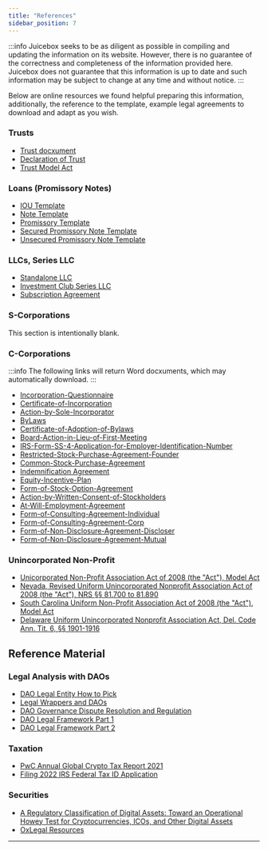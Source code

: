 ```yaml
---
title: "References"
sidebar_position: 7
---
```


:::info
Juicebox seeks to be as diligent as possible in compiling and updating the information on its website. However, there is no guarantee of the correctness and completeness of the information provided here. Juicebox does not guarantee that this information is up to date and such information may be subject to change at any time and without notice.
:::

Below are online resources we found helpful preparing this information, additionally, the reference to the template, example legal agreements to download and adapt as you wish.

### Trusts

- [Trust docxument](./Resources/trusts/trust.md)
- [Declaration of Trust](./Resources/trusts/declaration-of-trust.md)
- [Trust Model Act](https://www.uniformlaws.org/committees/community-home?CommunityKey=193ff839-7955-4846-8f3c-ce74ac23938d)

### Loans (Promissory Notes)

- [IOU Template](./Resources/loans/iou-template.md)
- [Note Template](./Resources/loans/note-template.md)
- [Promissory Template](./Resources/loans/note-template.md)
- [Secured Promissory Note Template](./Resources/loans/secured-note-template.md)
- [Unsecured Promissory Note Template](./Resources/loans/unsecured-note-template.md)

### LLCs, Series LLC

- [Standalone LLC](./Resources/llcs/Example-LLC-Standalone.docxx)
- [Investment Club Series LLC](./Resources/llcs/Example-Operating-Agreement-Investment-Club-Series-LLC.docxx)
- [Subscription Agreement](./Resources/llcs/Example-Subscription-Agreement.docxx)

### S-Corporations

This section is intentionally blank.

### C-Corporations

:::info
The following links will return Word docxuments, which may automatically download.
:::

- [Incorporation-Questionnaire](./Resources/ccorp/EXAMPLE-Incorporation-Questionnaire.docxx)
- [Certificate-of-Incorporation](./Resources/ccorp/EXAMPLE-2-Certificate-of-Incorporation.docx)
- [Action-by-Sole-Incorporator](./Resources/ccorp/EXAMPLE-3-Action-by-Sole-Incorporator.docx)
- [ByLaws](./Resources/ccorp/EXAMPLE-4-Bylaws.docx)
- [Certificate-of-Adoption-of-Bylaws](./Resources/ccorp/EXAMPLE-5-Certificate-of-Adoption-of-Bylaws.docx)
- [Board-Action-in-Lieu-of-First-Meeting](./Resources/ccorp/EXAMPLE-6-Board-Action-in-Lieu-of-First-Meeting.docx)
- [IRS-Form-SS-4-Application-for-Employer-Identification-Number](./Resources/ccorp/EXAMPLE-7-IRS-Form-SS-4-Application-for-Employer-Identification-Number.pdf)
- [Restricted-Stock-Purchase-Agreement-Founder](./Resources/ccorp/EXAMPLE-8-Restricted-Stock-Purchase-Agreement-Founder-01.docx)
- [Common-Stock-Purchase-Agreement](./Resources/ccorp/EXAMPLE-9-Common-Stock-Purchase-Agreement-Kilpatrick-Townsend-&-Stockton.docx)
- [Indemnification Agreement](./Resources/ccorp/EXAMPLE-11-Indemnification-Agreement-Delaware-Corporation-Founder-01.docx)
- [Equity-Incentive-Plan](./Resources/ccorp/EXAMPLE-12-201__-Equity-Incentive-Plan.docx)
- [Form-of-Stock-Option-Agreement](./Resources/ccorp/EXAMPLE-13-Form-of-Stock-Option-Agreement.docx)
- [Action-by-Written-Consent-of-Stockholders](./Resources/ccorp/EXAMPLE-14-Action-by-Written-Consent-of-Stockholders.docx)
- [At-Will-Employment-Agreement](./Resources/ccorp/EXAMPLE-15-Form-of-At-Will-Employment-Agreement.docx)
- [Form-of-Consulting-Agreement-Individual](./Resources/ccorp/EXAMPLE-16-Form-of-Consulting-Agreement-Individual.docx)
- [Form-of-Consulting-Agreement-Corp](./Resources/ccorp/EXAMPLE-17-Form-of-Consulting-Agreement-Corporation.docx)
- [Form-of-Non-Disclosure-Agreement-Discloser](./Resources/ccorp/EXAMPLE-18-Form-of-Non-Disclosure-Agreement-Discloser.docxx)
- [Form-of-Non-Disclosure-Agreement-Mutual](./Resources/ccorp/EXAMPLE-19-Form-of-Non-Disclosure-Agreement-Mutual.docxx)

### Unincorporated Non-Profit

- [Unicorporated Non-Profit Association Act of 2008 (the "Act"), Model Act](https://www.uniformlaws.org/viewdocxument/final-act-149?CommunityKey=40227d3a-8b5d-47c2-8cd0-b0ec12da97f9&tab=librarydocxuments)
- [Nevada, Revised Uniform Unincorporated Nonprofit Association Act of 2008 (the "Act"), NRS §§ 81.700 to 81.890](https://www.leg.state.nv.us/nrs/nrs-081.html)
- [South Carolina Uniform Non-Profit Association Act of 2008 (the "Act"), Model Act](https://trackbill.com/bill/south-carolina-house-general-bill-3893-uniform-unincorporated-nonprofit-association/2033570/)
- [Delaware Uniform Unincorporated Nonprofit Association Act, Del. Code Ann. Tit. 6, §§ 1901-1916](https://delcode.delaware.gov/title6/c019/index.html)

## Reference Material

### Legal Analysis with DAOs

- [DAO Legal Entity How to Pick](https://a16zcrypto.com/dao-legal-entity-how-to-pick/)
- [Legal Wrappers and DAOs](./Resources/research/legal-wrappers-and-daos.pdf)
- [DAO Governance Dispute Resolution and Regulation](./Resources/research/dao-governance-dispute-resolution.pdf)
- [DAO Legal Framework Part 1](./Resources/research/dao-legal-framework-part-1.pdf)
- [DAO Legal Framework Part 2](./Resources/research/dao-legal-framework-part-2.pdf)

### Taxation

- [PwC Annual Global Crypto Tax Report 2021](./research/pwc-annual-global-crypto-tax-report-2021)
- [Filing 2022 IRS Federal Tax ID Application](https://irs-tax-id-ein-gov.com/irs-2021/?utm_medium=cpc&utm_campaign=15581835982&utm_term=irs%20gov%20ein&gclid=CjwKCAjwoMSWBhAdEiwAVJ2ndtIXBtsjFLcHrwQMhU8Idz5DQlbYNQI_aMRLSvuYpeOr1PIMRb5XoRoC9bUQAvD_BwE)

### Securities

- [A Regulatory Classification of Digital Assets: Toward an Operational Howey Test for Cryptocurrencies, ICOs, and Other Digital Assets](https://research.ssrn.com/sol3/research.cfm?abstract_id=3265295)
- [OxLegal Resources](https://docxs.0x.org/developer-resources/0x-legal-guide#legal-library)

---

[^2]: https://docxs.0x.org/developer-resources/0x-legal-guide

